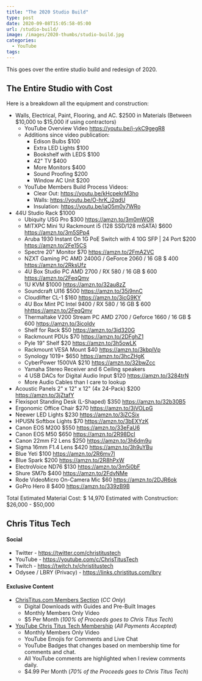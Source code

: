 ```yaml
---
title: "The 2020 Studio Build"
type: post
date: 2020-09-08T15:05:58-05:00
url: /studio-build/
image: /images/2020-thumbs/studio-build.jpg
categories:
  - YouTube
tags:
---
```

This goes over the entire studio build and redesign of 2020. 
<!--more-->

## The Entire Studio with Cost

Here is a breakdown all the equipment and construction:
- Walls, Electrical, Paint, Flooring, and AC. $2500 in Materials (Between $10,000 to $15,000 if using contractors)
  - YouTube Overview Video <https://youtu.be/j-ykC9gegR8>
  - Additions since video publication:
    - Edison Bulbs $100
    - Extra LED Lights $100
    - Bookshelf with LEDS $100
    - 42" TV $400
    - More Monitors $400
    - Sound Proofing $200
    - Window AC Unit $200
  - YouTube Members Build Process Videos:
    - Clear Out: <https://youtu.be/kHcpekrM3ho>
    - Walls: <https://youtu.be/O-hrK_i2qdU>
    - Insulation: <https://youtu.be/iaO5m0y7WRo>
- 44U Studio Rack $1000
  - Ubiquity USG Pro $300 <https://amzn.to/3m0mWOR>
  - MITXPC Mini 1U Rackmount i5 (128 SSD/128 mSATA) $600 <https://amzn.to/3m5SPp4>
  - Aruba 1930 Instant On 1G PoE Switch with 4 10G SFP | 24 Port $200 <https://amzn.to/2Fe15CS>
  - Spectre 20" Monitor $70 <https://amzn.to/2FmA2VC>
  - NZXT Gaming PC AMD 2400G / GeForce 2060 / 16 GB $ 400 <https://amzn.to/2RksUfz>
  - 4U Box Studio PC AMD 2700 / RX 580 / 16 GB $ 600 <https://amzn.to/2FeqQmv>
  - 1U KVM $1000 <https://amzn.to/32au8zZ>
  - Soundcraft UI16 $500 <https://amzn.to/35j9nnC>
  - Cloudlifter CL-1 $160 <https://amzn.to/3icG9KY>
  - 4U Box Mint PC Intel 9400 / RX 580 / 16 GB $ 600 <hhttps://amzn.to/2FeqQmv>
  - Thermaltake V200 Stream PC AMD 2700 / Geforce 1660 / 16 GB $ 600 <https://amzn.to/3icoIdv>
  - Shelf for Rack $50 <https://amzn.to/3id320G>
  - Rackmount PDUs $70 <https://amzn.to/2DFghZ1>
  - Pyle 19" Shelf $20 <https://amzn.to/3h5owLK>
  - Rackmount VESA Mount $40 <https://amzn.to/3kbplVp>
  - Synology 1019+ $650 <https://amzn.to/3hcZHgK>
  - CyberPower 1500VA $210 <https://amzn.to/32bwZcc>
  - Yamaha Stereo Receiver and 6 Ceiling speakers
  - 4 USB DACs for Digital Audio Input $120 <https://amzn.to/3284trN>
  - More Audio Cables than I care to lookup 
- Acoustic Panels 2" x 12" x 12" (4x 24-Pack) $200 <https://amzn.to/3jZtafY>
- Flexispot Standing Desk (L-Shaped) $350 <https://amzn.to/32b30B5>
- Ergonomic Office Chair $270 <https://amzn.to/3jVOLpG>
- Neewer LED Lights $230 <https://amzn.to/3jZCSix>
- HPUSN Softbox Lights $70 <https://amzn.to/3bEXYzK>
- Canon EOS M200 $550 <https://amzn.to/33eFaU6>
- Canon EOS M50 $650 <https://amzn.to/2R98DcI>
- Canon 22mm F2 Lens $250 <https://amzn.to/3h6dm9u>
- Sigma 16mm F1.4 Lens $420 <https://amzn.to/3h9uYBu>
- Blue Yeti $100 <https://amzn.to/2R6mv7l>
- Blue Spark $200 <https://amzn.to/2R8hPxW>
- ElectroVoice ND76 $130 <https://amzn.to/3m5i0bF>
- Shure SM7b $400 <https://amzn.to/2FdvNMe>
- Rode VideoMicro On-Camera Mic $60 <https://amzn.to/2DJR6ok>
- GoPro Hero 8 $400 <https://amzn.to/339zB9B>

Total Estimated Material Cost: $ 14,970
Estimated with Construction: $26,000 - $50,000

## Chris Titus Tech

#### Social

- Twitter - <https://twitter.com/christitustech>
- YouTube - <https://youtube.com/c/ChrisTitusTech>
- Twitch - <https://twitch.tv/christitustech>
- Odysee / LBRY (Privacy) - <https://links.christitus.com/lbry>

#### Exclusive Content

- [ChrisTitus.com Members Section][1] (_CC Only_)
  - Digital Downloads with Guides and Pre-Built Images
  - Monthly Members Only Video
  - $5 Per Month (_100% of Proceeds goes to Chris Titus Tech_)
- [YouTube Chris Titus Tech Membership][2] (_All Payments Accepted_)
  - Monthly Members Only Video
  - YouTube Emojis for Comments and Live Chat
  - YouTube Badges that changes based on membership time for comments and chat.
  - All YouTube comments are highlighted when I review comments daily. 
  - $4.99 Per Month (_70% of the Proceeds goes to Chris Titus Tech_)

 [1]: https://portal.christitus.com
 [2]: https://links.christitus.com/join